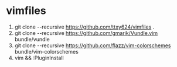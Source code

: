 vimfiles
========

1. git clone --recursive https://github.com/ttxy624/vimfiles .
2. git clone --recursive https://github.com/gmarik/Vundle.vim bundle/vundle
3. git clone --recursive https://github.com/flazz/vim-colorschemes bundle/vim-colorschemes
4. vim && :PluginInstall
